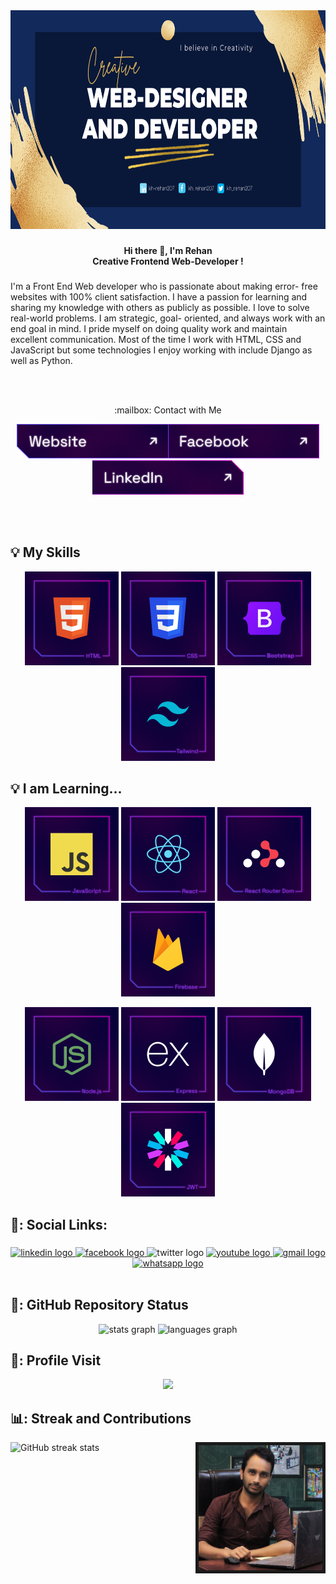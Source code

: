 <div align="center">
  <img height="350" width="1000"  src="https://github.com/rehan606/rehan606/blob/main/Images/new%20Cover.png?raw=true"  />
</div>


###

<h4 align="center">Hi there 👋, I'm Rehan<br>Creative Frontend Web-Developer !</h4>

###

<p align="left">I'm a Front End Web developer who is passionate about making error- free websites with 100% client satisfaction. I have a passion for learning and sharing my knowledge with others as publicly as possible. I love to solve real-world problems. I am strategic, goal- oriented, and always work with an end goal in mind. I pride myself on doing quality work and maintain excellent communication. Most of the time I work with HTML, CSS and JavaScript but some technologies I enjoy working with include Django as well as Python.</p>
<br/>
<br/>
<p align="center"> :mailbox: Contact with Me </p>

***<p align="center"> [<img height="55" src="https://github.com/rehan606/rehan606/blob/main/Images/website.png?raw=true">](https://rehan606.github.io/Personal-Portfolio/)[<img height="55" src="https://github.com/rehan606/rehan606/blob/main/Images/facebook.png?raw=true">](https://www.facebook.com/kh.rehan207)[<img height="55" src="https://github.com/rehan606/rehan606/blob/main/Images/linkedin.png?raw=true">](https://www.linkedin.com/in/kh-rehan207/)</p>***
<br/>
<br/>


<!--
## :mailbox: Contact with Me


<br/>
<br/>

***<p align="center"> [<img height="55" src="https://github.com/rehan606/rehan606/blob/main/Images/website.png?raw=true">](https://rehan606.github.io/Personal-Portfolio/)[<img height="55" src="https://github.com/rehan606/rehan606/blob/main/Images/facebook.png?raw=true">](https://www.facebook.com/kh.rehan207)[<img height="55" src="https://github.com/rehan606/rehan606/blob/main/Images/linkedin.png?raw=true">](https://www.linkedin.com/in/kh-rehan207/)</p>***

<br/>
<br/>
-->

## :bulb: My Skills


<p align="center">
<img height="150" src="https://github.com/rehan606/rehan606/blob/main/Images/HTML.png"/>
<img height="150" src="https://github.com/rehan606/rehan606/blob/main/Images/CSS.png"/>
<img height="150" src="https://github.com/rehan606/rehan606/blob/main/Images/Bootstrap.png"/>
<img height="150" src="https://github.com/rehan606/rehan606/blob/main/Images/Tailwind.png"/>
</p>

## :bulb: I am Learning...
<p align="center">
<img height="150" src="https://github.com/rehan606/rehan606/blob/main/Images/JavaScript.png"/>
<img height="150" src="https://github.com/rehan606/rehan606/blob/main/Images/React.png"/>
<img height="150" src="https://github.com/rehan606/rehan606/blob/main/Images/ReactRouterDom.png"/>
<img height="150" src="https://github.com/rehan606/rehan606/blob/main/Images/Firebase.png"/>
</p>
<p align="center">
<img height="150" src="https://github.com/rehan606/rehan606/blob/main/Images/Nodejs.png"/>
<img height="150" src="https://github.com/rehan606/rehan606/blob/main/Images/Express.png"/>
<img height="150" src="https://github.com/rehan606/rehan606/blob/main/Images/MongoDB.png"/>
<img height="150" src="https://github.com/rehan606/rehan606/blob/main/Images/JWT.png"/>
</p>


## 🔗: Social Links:

###
<div align="center">
  <a href="https://www.linkedin.com/in/kh-rehan207/" target="_blank">
    <img src="https://raw.githubusercontent.com/maurodesouza/profile-readme-generator/master/src/assets/icons/social/linkedin/default.svg" width="52" height="40" alt="linkedin logo"  />
  </a>
  <a href="https://www.facebook.com/kh.rehan207" target="_blank">
    <img src="https://raw.githubusercontent.com/maurodesouza/profile-readme-generator/master/src/assets/icons/social/facebook/default.svg" width="52" height="40" alt="facebook logo"  />
  </a>
  <img src="https://raw.githubusercontent.com/maurodesouza/profile-readme-generator/master/src/assets/icons/social/twitter/default.svg" width="52" height="40" alt="twitter logo"  />
  <a href="https://www.youtube.com/@RehanKhan-xy9yz" target="_blank">
    <img src="https://raw.githubusercontent.com/maurodesouza/profile-readme-generator/master/src/assets/icons/social/youtube/default.svg" width="52" height="40" alt="youtube logo"  />
  </a>
  <a href="mailto:rehanlemu@gmail.com" target="_blank">
    <img src="https://raw.githubusercontent.com/maurodesouza/profile-readme-generator/master/src/assets/icons/social/gmail/default.svg" width="52" height="40" alt="gmail logo"  />
  </a>
  <a href="https://wa.me/01822182207" target="_blank">
    <img src="https://raw.githubusercontent.com/maurodesouza/profile-readme-generator/master/src/assets/icons/social/whatsapp/default.svg" width="52" height="40" alt="whatsapp logo"  />
  </a>
</div>





<br clear="both">


## 🌼: GitHub Repository Status
<div align="center">
  <img src="https://github-readme-stats.vercel.app/api?username=rehan606&hide_title=false&hide_rank=false&show_icons=true&include_all_commits=true&count_private=true&disable_animations=false&theme=dracula&locale=en&hide_border=false&order=1" height="150" alt="stats graph"  />
  <img src="https://github-readme-stats.vercel.app/api/top-langs?username=rehan606&locale=en&hide_title=false&layout=compact&card_width=320&langs_count=5&theme=dracula&hide_border=false&order=2" height="150" alt="languages graph"  />
</div>

###

## 🧍: Profile Visit
<div align="center">
  <img src="https://profile-counter.glitch.me/rehan606/count.svg?"  />
</div>


## 📊: Streak and Contributions

<img align="right" height="200" border="5" src="https://github.com/rehan606/rehan606/blob/main/Images/Profile.jpg?raw=true"  /> ![GitHub streak stats](https://streak-stats.demolab.com/?user=rehan606) 




